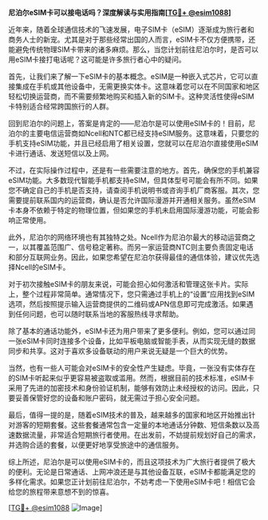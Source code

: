 **尼泊尔eSIM卡可以接电话吗？深度解读与实用指南[[TG💪+ @esim1088](https://t.me/s/esim1088)]**

近年来，随着全球通信技术的飞速发展，电子SIM卡（eSIM）逐渐成为旅行者和商务人士的新宠。尤其是对于那些经常出国的人而言，eSIM卡不仅方便携带，还能避免传统物理SIM卡带来的诸多麻烦。那么，当您计划前往尼泊尔时，是否可以用eSIM卡接打电话呢？这可能是许多旅行者心中的疑问。

首先，让我们来了解一下eSIM卡的基本概念。eSIM是一种嵌入式芯片，它可以直接集成在手机或其他设备中，无需更换实体卡。这意味着您可以在不同国家和地区轻松切换运营商，而不需要频繁地购买和插入新的SIM卡。这种灵活性使得eSIM卡特别适合经常跨国旅行的人群。

回到尼泊尔的问题上，答案是肯定的——尼泊尔是可以使用eSIM卡的！目前，尼泊尔的主要电信运营商如Ncell和NTC都已经支持eSIM服务。这意味着，只要您的手机支持eSIM功能，并且已经启用了相关设置，您就可以在尼泊尔直接使用eSIM卡进行通话、发送短信以及上网。

不过，在实际操作过程中，还是有一些需要注意的地方。首先，确保您的手机兼容eSIM功能。大多数现代智能手机都支持eSIM，但具体型号可能会有所不同。如果您不确定自己的手机是否支持，请查阅手机说明书或咨询手机厂商客服。其次，您需要提前联系国内的运营商，确认是否允许国际漫游并开通相关服务。虽然eSIM卡本身不依赖于特定的物理位置，但如果您的手机未启用国际漫游功能，可能会影响正常使用。

此外，尼泊尔的网络环境也有其独特之处。Ncell作为尼泊尔最大的移动运营商之一，以其覆盖范围广、信号稳定著称。而另一家运营商NTC则主要负责固定电话和部分互联网业务。因此，如果您希望在尼泊尔获得最佳的通信体验，建议优先选择Ncell的eSIM卡。

对于初次接触eSIM卡的朋友来说，可能会担心如何激活和管理这张卡片。实际上，整个过程非常简单。通常情况下，您只需通过手机上的“设置”应用找到eSIM选项，然后按照提示输入运营商提供的二维码或APN信息即可完成激活。如果遇到任何问题，也可以随时联系当地的客服热线寻求帮助。

除了基本的通话功能外，eSIM卡还为用户带来了更多便利。例如，您可以通过同一张eSIM卡同时连接多个设备，比如平板电脑或智能手表，从而实现无缝的数据同步和共享。这对于喜欢多设备联动的用户来说无疑是一个巨大的优势。

当然，也有一些人可能会对eSIM卡的安全性产生疑虑。毕竟，一张没有实体存在的SIM卡听起来似乎更容易被盗取或滥用。然而，根据目前的技术标准，eSIM卡采用了先进的加密技术和身份验证机制，能够有效防止未经授权的访问。因此，只要妥善保管好您的设备和账户密码，就无需过于担心安全问题。

最后，值得一提的是，随着eSIM技术的普及，越来越多的国家和地区开始推出针对游客的短期套餐。这些套餐通常包含一定量的本地通话分钟数、短信条数以及高速数据流量，非常适合短期旅行者使用。在出发前，不妨提前规划好自己的需求，并选购合适的套餐，以便更好地享受旅途中的通信服务。

综上所述，尼泊尔是可以使用eSIM卡的，而且这项技术为广大旅行者提供了极大的便利。无论是日常通话、上网冲浪还是与其他设备互联，eSIM卡都能满足您的多样化需求。如果您正计划前往尼泊尔，不妨考虑一下使用eSIM卡吧！相信它会给您的旅程带来意想不到的惊喜。

[[TG💪+ @esim1088](https://t.me/s/esim1088) ![Image](https://i.postimg.cc/4NQfJmqS/Snipaste-2025-05-13-00-14-12.png)]
